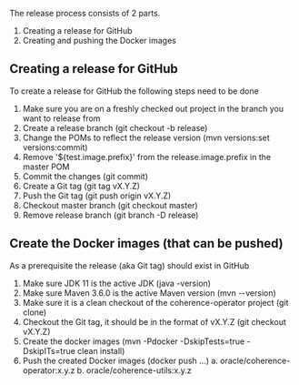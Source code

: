 <!--
Copyright 2018, Oracle Corporation and/or its affiliates.
All rights reserved.  Licensed under the Universal
Permissive License v 1.0 as shown at
http://oss.oracle.com/licenses/upl.

-->

The release process consists of 2 parts.

1. Creating a release for GitHub
2. Creating and pushing the Docker images

## Creating a release for GitHub

To create a release for GitHub the following steps need to be done

1. Make sure you are on a freshly checked out project in the branch you want to release from
2. Create a release branch (git checkout -b release)
3. Change the POMs to reflect the release version (mvn versions:set versions:commit)
4. Remove '${test.image.prefix}' from the release.image.prefix in the master POM
5. Commit the changes (git commit)
6. Create a Git tag (git tag vX.Y.Z)
7. Push the Git tag (git push origin vX.Y.Z)
8. Checkout master branch (git checkout master)
9. Remove release branch (git branch -D release)

## Create the Docker images (that can be pushed)

As a prerequisite the release (aka Git tag) should exist in GitHub 

1. Make sure JDK 11 is the active JDK (java -version)
2. Make sure Maven 3.6.0 is the active Maven version (mvn --version)
3. Make sure it is a clean checkout of the coherence-operator project (git clone)
4. Checkout the Git tag, it should be in the format of vX.Y.Z (git checkout vX.Y.Z)
5. Create the docker images (mvn -Pdocker -DskipTests=true -DskipITs=true clean install)
6. Push the created Docker images (docker push ...)
   a. oracle/coherence-operator:x.y.z
   b. oracle/coherence-utils:x.y.z

